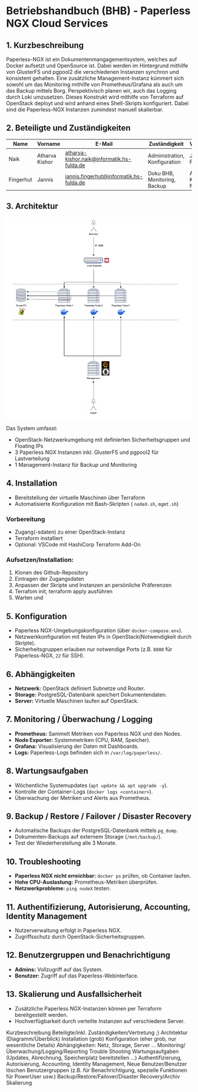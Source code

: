 # Betriebshandbuch (BHB) - Paperless NGX Cloud Services

## 1. Kurzbeschreibung
Paperless-NGX ist ein Dokumentenmangagementsystem, welches auf Docker aufsetzt und OpenSource ist. Dabei werden im Hintergrund mithilfe von GlusterFS und pgpool2  die verschiedenen Instanzen synchron und konsistent gehalten. Eine zusätzliche Management-Instanz kümmert sich sowohl um das Monitoring mithilfe von Prometheus/Grafana als auch um das Backup mittels Borg. Perspektivisch planen wir, auch das Logging durch Loki umzusetzen.
Dieses Konstrukt wird mithilfe von Terraform auf OpenStack deployt und wird anhand eines Shell-Skripts konfiguriert. Dabei sind die Paperless-NGX Instanzen zumindest manuell skalierbar.

## 2. Beteiligte und Zuständigkeiten

| Name  | Vorname | E-Mail  | Zuständigkeit | Vertretung |
|-------|---------|---------|--------------|------------|
| Naik | Atharva Kishor | atharva-kishor.naik@informatik.hs-fulda.de | Administration, Konfiguration  | Jannis Fingerhut |
| Fingerhut | Jannis | jannis.fingerhut@informatik.hs-fulda.de | Doku BHB, Monitoring, Backup  | Atharva Kishor Naik |


## 3. Architektur

![Architektur](DiagrammArchitektur.drawio.png)

Das System umfasst:
- OpenStack-Netzwerkumgebung mit definierten Sicherheitsgruppen und Floating IPs
- 3 Paperless NGX Instanzen inkl. GlusterFS und pgpool2 für Lastverteilung
- 1 Management-Instanz für Backup und Monitoring

## 4. Installation
- Bereitstellung der virtuelle Maschinen über Terraform
- Automatisierte Konfiguration mit Bash-Skripten ( `nodeX.sh`, `mgmt.sh`)

### Vorbereitung
- Zugang(-sdaten) zu einer OpenStack-Instanz
- Terraform installiert
- Optional: VSCode mit HashiCorp Terraform Add-On

### Aufsetzen/Installation:
1. Klonen des Github-Repository
2. Eintragen der Zugangsdaten
3. Anpassen der Skripte und Instanzen an persönliche Präferenzen
4. Terrafom init, terraform apply ausführen
5. Warten und 

## 5. Konfiguration
- Paperless NGX-Umgebungskonfiguration (über `docker-compose.env`).
- Netzwerkkonfiguration mit festen IPs in OpenStack(Notwendigkeit durch Skripte).
- Sicherheitsgruppen erlauben nur notwendige Ports (z.B. `8000` für Paperless-NGX, `22` für SSH).

## 6. Abhängigkeiten
- **Netzwerk:** OpenStack definiert Subnetze und Router.
- **Storage:** PostgreSQL-Datenbank speichert Dokumentendaten.
- **Server:** Virtuelle Maschinen laufen auf OpenStack.

## 7. Monitoring / Überwachung / Logging
- **Prometheus:** Sammelt Metriken von Paperless NGX und den Nodes.
- **Node Exporter:** Systemmetriken (CPU, RAM, Speicher).
- **Grafana:** Visualisierung der Daten mit Dashboards.
- **Logs:** Paperless-Logs befinden sich in `/var/log/paperless/`.

## 8. Wartungsaufgaben
- Wöchentliche Systemupdates (`apt update && apt upgrade -y`).
- Kontrolle der Container-Logs (`docker logs <container>`).
- Überwachung der Metriken und Alerts aus Prometheus.

## 9. Backup / Restore / Failover / Disaster Recovery
- Automatische Backups der PostgreSQL-Datenbank mittels `pg_dump`.
- Dokumenten-Backups auf externem Storage (`/mnt/backup/`).
- Test der Wiederherstellung alle 3 Monate.

## 10. Troubleshooting
- **Paperless NGX nicht erreichbar:** `docker ps` prüfen, ob Container laufen.
- **Hohe CPU-Auslastung:** Prometheus-Metriken überprüfen.
- **Netzwerkprobleme:** `ping nodeX` testen.

## 11. Authentifizierung, Autorisierung, Accounting, Identity Management
- Nutzerverwaltung erfolgt in Paperless NGX.
- Zugriffsschutz durch OpenStack-Sicherheitsgruppen.

## 12. Benutzergruppen und Benachrichtigung
- **Admins:** Vollzugriff auf das System.
- **Benutzer:** Zugriff auf das Paperless-Webinterface.

## 13. Skalierung und Ausfallsicherheit
- Zusätzliche Paperless NGX-Instanzen können per Terraform bereitgestellt werden.
- Hochverfügbarkeit durch verteilte Instanzen auf verschiedene Server.



Kurzbeschreibung
Beteiligte/inkl. Zuständigkeiten/Vertretung ;)
Architektur (Diagramm/Überblick)
Installation (grob)
Konfiguration (eher grob, nur wesentliche Details)
Abhängigkeiten: Netz, Storage, Server …
Monitoring/Überwachung/Logging/Reporting
Trouble Shooting
Wartungsaufgaben (Updates, Abrechnung, Speicherplatz bereitstellen …)
Authentifizierung, Autorisierung, Accounting, Identity Management, Neue Benutzer/Benutzer löschen
Benutzergruppen (z.B. für Benachrichtigung, spezielle Funktionen für PowerUser usw.)
Backup/Restore/Failover/Disaster Recovery/Archiv
Skalierung